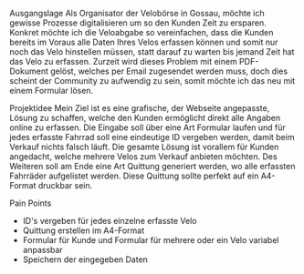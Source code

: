 Ausgangslage
Als Organisator der Velobörse in Gossau, möchte ich gewisse Prozesse digitalisieren um so den Kunden Zeit zu ersparen. Konkret möchte ich die Veloabgabe so vereinfachen, dass die Kunden bereits im Voraus alle Daten Ihres Velos erfassen können und somit nur noch das Velo hinstellen müssen, statt darauf zu warten bis jemand Zeit hat das Velo zu erfassen. 
Zurzeit wird dieses Problem mit einem PDF-Dokument gelöst, welches per Email zugesendet werden muss, doch dies scheint der Community zu aufwendig zu sein, somit möchte ich das neu mit einem Formular lösen.

Projektidee
Mein Ziel ist es eine grafische, der Webseite angepasste, Lösung zu schaffen, welche den Kunden ermöglicht direkt alle Angaben online zu erfassen. Die Eingabe soll über eine Art Formular laufen und für jedes erfasste Fahrrad soll eine eindeutige ID vergeben werden, damit beim Verkauf nichts falsch läuft. Die gesamte Lösung ist vorallem für Kunden angedacht, welche mehrere Velos zum Verkauf anbieten möchten. Des Weiteren soll am Ende eine Art Quittung generiert werden, wo alle erfassten Fahrräder aufgelistet werden. Diese Quittung sollte perfekt auf ein A4-Format druckbar sein. 

Pain Points
- ID's vergeben für jedes einzelne erfasste Velo
- Quittung erstellen im A4-Format
- Formular für Kunde und Formular für mehrere oder ein Velo variabel anpassbar
- Speichern der eingegeben Daten
